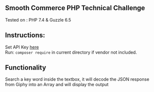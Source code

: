 ## Smooth Commerce PHP Technical Challenge

Tested on : PHP 7.4 & Guzzle 6.5

## Instructions:

Set API Key [here](https://github.com/cmfabregas/SmoothCommerce/blob/master/giphyRequest.php#L13)<br>
Run: ```composer require``` in current directory if vendor not included.

## Functionality
Search a key word inside the textbox, it will decode the JSON response from Giphy into an Array and will display the output





